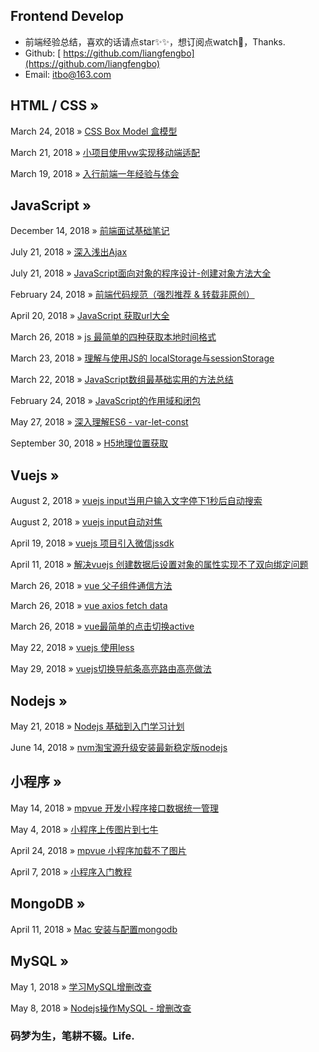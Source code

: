 ## Frontend Develop
- 前端经验总结，喜欢的话请点star✨✨，想订阅点watch🎉，Thanks.
- Github: [ https://github.com/liangfengbo](https://github.com/liangfengbo)
- Email: itbo@163.com


## HTML / CSS  »

March 24, 2018 » [CSS Box Model 盒模型](https://github.com/liangfengbo/frontend-develop/issues/7)

March 21, 2018 » [小项目使用vw实现移动端适配](https://github.com/liangfengbo/frontend-develop/issues/4)

March 19, 2018 » [入行前端一年经验与体会](https://github.com/liangfengbo/frontend-develop/issues/3)


## JavaScript »
December 14, 2018 » [前端面试基础笔记](https://github.com/liangfengbo/frontend-develop/issues/36)

July 21, 2018 » [深入浅出Ajax](https://github.com/liangfengbo/frontend-develop/issues/28)

July 21, 2018 » [JavaScript面向对象的程序设计-创建对象方法大全](https://github.com/liangfengbo/frontend-develop/issues/29)

February 24, 2018 » [前端代码规范（强烈推荐 & 转载非原创）](https://github.com/liangfengbo/frontend-develop/issues/2)

April 20, 2018 » [JavaScript 获取url大全](https://github.com/liangfengbo/frontend-develop/issues/18)

March 26, 2018 » [js 最简单的四种获取本地时间格式](https://github.com/liangfengbo/frontend-develop/issues/8)

March 23, 2018 » [理解与使用JS的 localStorage与sessionStorage](https://github.com/liangfengbo/frontend-develop/issues/6)

March 22, 2018 » [JavaScript数组最基础实用的方法总结](https://github.com/liangfengbo/frontend-develop/issues/5)

February 24, 2018  » [JavaScript的作用域和闭包](https://github.com/liangfengbo/frontend-develop/issues/1)

May 27, 2018 » [深入理解ES6 - var-let-const](https://github.com/liangfengbo/frontend-develop/issues/25)

September 30, 2018 » [H5地理位置获取](https://github.com/liangfengbo/frontend-develop/issues/35)

## Vuejs » 

August 2, 2018 » [vuejs input当用户输入文字停下1秒后自动搜索](https://github.com/liangfengbo/frontend-develop/issues/31)

August 2, 2018 » [vuejs input自动对焦](https://github.com/liangfengbo/frontend-develop/issues/30)

April 19, 2018 » [vuejs 项目引入微信jssdk](https://github.com/liangfengbo/frontend-develop/issues/17)

April 11, 2018 » [解决vuejs 创建数据后设置对象的属性实现不了双向绑定问题](https://github.com/liangfengbo/frontend-develop/issues/16)

March 26, 2018 » [vue 父子组件通信方法](https://github.com/liangfengbo/frontend-develop/issues/11)

March 26, 2018 » [vue axios fetch data](https://github.com/liangfengbo/frontend-develop/issues/10)

March 26, 2018 » [vue最简单的点击切换active](https://github.com/liangfengbo/frontend-develop/issues/9)

May 22, 2018 » [vuejs 使用less](https://github.com/liangfengbo/frontend-develop/issues/24)

May 29, 2018 » [vuejs切换导航条高亮路由高亮做法](https://github.com/liangfengbo/frontend-develop/issues/26)

## Nodejs »
May 21, 2018 » [Nodejs 基础到入门学习计划](https://github.com/liangfengbo/learning-nodejs)

June 14, 2018 » [nvm淘宝源升级安装最新稳定版nodejs](https://github.com/liangfengbo/frontend-develop/issues/27)


##  小程序 »
May 14, 2018 » [mpvue 开发小程序接口数据统一管理](https://github.com/liangfengbo/frontend-develop/issues/23)

May 4, 2018 » [小程序上传图片到七牛](https://github.com/liangfengbo/frontend-develop/issues/21)

April 24, 2018 » [mpvue 小程序加载不了图片](https://github.com/liangfengbo/frontend-develop/issues/19)

April 7, 2018 » [小程序入门教程](https://github.com/liangfengbo/frontend-develop/issues/12)

## MongoDB »
April 11, 2018 » [Mac 安装与配置mongodb](https://github.com/liangfengbo/frontend-develop/issues/15)


##  MySQL »

May 1, 2018 » [学习MySQL增删改查](https://github.com/liangfengbo/frontend-develop/issues/20)

May 8, 2018  » [Nodejs操作MySQL - 增删改查](https://github.com/liangfengbo/frontend-develop/issues/22)
 
  
### 码梦为生，笔耕不辍。Life.

